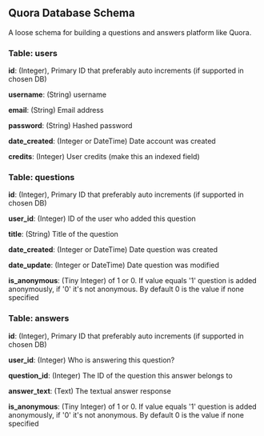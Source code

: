 
## Quora Database Schema

A loose schema for building a questions and answers platform like Quora.

### Table: users

**id**: (Integer), Primary ID that preferably auto increments (if supported in chosen DB)

**username**: (String) username

**email**: (String) Email address

**password**: (String) Hashed password

**date_created**: (Integer or DateTime) Date account was created

**credits**: (Integer) User credits (make this an indexed field)

### Table: questions

**id**: (Integer), Primary ID that preferably auto increments (if supported in chosen DB)

**user_id**: (Integer) ID of the user who added this question

**title**: (String) Title of the question

**date_created**: (Integer or DateTime) Date question was created

**date_update**: (Integer or DateTime) Date question was modified

**is_anonymous**: (Tiny Integer) of 1 or 0. If value equals '1' question is added anonymously, if '0' it's not anonymous. By default 0 is the value if none specified

### Table: answers

**id**: (Integer), Primary ID that preferably auto increments (if supported in chosen DB)

**user_id**: (Integer) Who is answering this question?

**question_id**: (Integer) The ID of the question this answer belongs to

**answer_text**: (Text) The textual answer response

**is_anonymous**: (Tiny Integer) of 1 or 0. If value equals '1' question is added anonymously, if '0' it's not anonymous. By default 0 is the value if none specified
